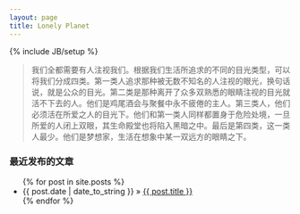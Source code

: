 ```yaml
---
layout: page
title: Lonely Planet
---
```

{% include JB/setup %}

> 我们全都需要有人注视我们。根据我们生活所追求的不同的目光类型，可以将我们分成四类。第一类人追求那种被无数不知名的人注视的眼光，换句话说，就是公众的目光。第二类是那种离开了众多双熟悉的眼睛注视的目光就活不下去的人。他们是鸡尾酒会与聚餐中永不疲倦的主人。第三类人，他们必须活在所爱之人的目光下。他们和第一类人同样都置身于危险处境，一旦所爱的人闭上双眼，其生命殿堂也将陷入黑暗之中。最后是第四类，这一类人最少。他们是梦想家，生活在想象中某一双远方的眼睛之下。

### 最近发布的文章

<ul class="posts">
  {% for post in site.posts %}
    <li><span>{{ post.date | date_to_string }}</span> &raquo; <a href="{{ BASE_PATH }}{{ post.url }}">{{ post.title }}</a></li>
  {% endfor %}
</ul>